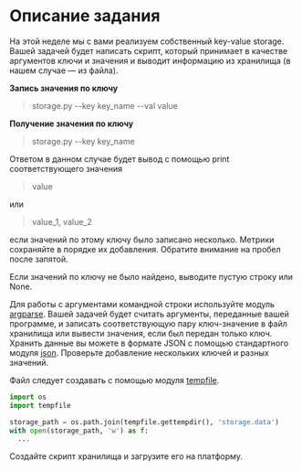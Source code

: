 # Описание задания

На этой неделе мы с вами реализуем собственный key-value storage. Вашей задачей будет написать скрипт, который принимает в качестве аргументов ключи и значения и выводит информацию из хранилища (в нашем случае — из файла).

**Запись значения по ключу**

> storage.py --key key_name --val value

**Получение значения по ключу**

> storage.py --key key_name

Ответом в данном случае будет вывод с помощью print соответствующего значения

> value

или

> value_1, value_2

если значений по этому ключу было записано несколько. Метрики сохраняйте в порядке их добавления. Обратите внимание на пробел после запятой.

Если значений по ключу не было найдено, выводите пустую строку или None.

Для работы с аргументами командной строки используйте модуль [argparse](https://docs.python.org/3/howto/argparse.html). Вашей задачей будет считать аргументы, переданные вашей программе, и записать соответствующую пару ключ-значение в файл хранилища или вывести значения, если был передан только ключ. Хранить данные вы можете в формате JSON с помощью стандартного модуля [json](https://docs.python.org/3/library/json.html). Проверьте добавление нескольких ключей и разных значений.

Файл следует создавать с помощью модуля [tempfile](https://docs.python.org/3/library/tempfile.html).

``` Python
import os
import tempfile

storage_path = os.path.join(tempfile.gettempdir(), 'storage.data')
with open(storage_path, 'w') as f:
  ...
 ```
 
 Создайте скрипт хранилища и загрузите его на платформу.
